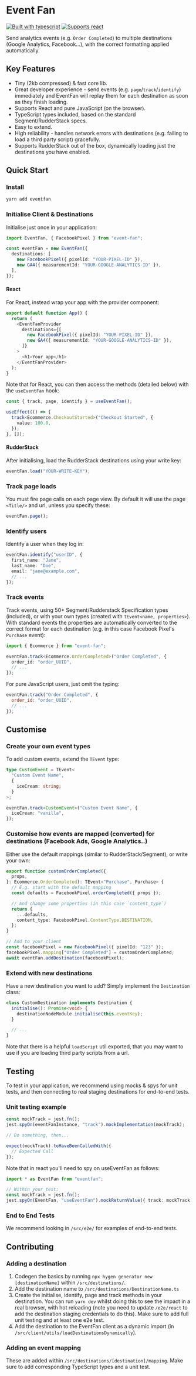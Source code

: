 # Event Fan

[![Built with
typescript](https://badgen.net/badge/icon/typescript?icon=typescript&label)](https://www.typescriptlang.org/)
[![Supports react](https://badgen.net/badge/supports/react/green)](https://reactjs.org/)

Send analytics events (e.g. `Order Completed`) to multiple destinations (Google Analytics, Facebook...), with the correct
formatting applied automatically.

## Key Features

- Tiny (2kb compressed) & fast core lib.
- Great developer experience - send events (e.g. `page`/`track`/`identify`) immediately and EventFan will replay them for
  each destination as soon as they finish loading.
- Supports React and pure JavaScript (on the browser).
- TypeScript types included, based on the standard Segment/RudderStack specs.
- Easy to extend.
- High reliability - handles network errors with destinations (e.g. failing to load a third party script) gracefully.
- Supports RudderStack out of the box, dynamically loading just the destinations you have enabled.

## Quick Start

### Install

```bash
yarn add eventfan
```

### Initialise Client & Destinations

Initialise just once in your application:

```typescript
import EventFan, { FacebookPixel } from "event-fan";

const eventFan = new EventFan({
  destinations: [
    new FacebookPixel({ pixelId: "YOUR-PIXEL-ID" }),
    new GA4({ measurementId: "YOUR-GOOGLE-ANALYTICS-ID" }),
  ],
});
```

#### React

For React, instead wrap your app with the provider component:

```typescript
export default function App() {
  return (
    <EventFanProvider
      destinations={[
        new FacebookPixel({ pixelId: "YOUR-PIXEL-ID" }),
        new GA4({ measurementId: "YOUR-GOOGLE-ANALYTICS-ID" }),
      ]}
    >
      <h1>Your app</h1>
    </EventFanProvider>
  );
}
```

Note that for React, you can then access the methods (detailed below) with the `useEventFan` hook:

```typescript
const { track, page, identify } = useEventFan();

useEffect(() => {
  track<Ecommerce.CheckoutStarted>("Checkout Started", {
    value: 100.0,
  });
}, []);
```

#### RudderStack

After initialising, load the RudderStack destinations using your write key:

```typescript
eventFan.load("YOUR-WRITE-KEY");
```

### Track page loads

You must fire page calls on each page view. By default it will use the page `<Title/>` and url, unless you specify these:

```typescript
eventFan.page();
```

### Identify users

Identify a user when they log in:

```typescript
eventFan.identify("userID", {
  first_name: "Jane",
  last_name: "Doe",
  email: "jane@example.com",
  // ...
});
```

### Track events

Track events, using 50+ Segment/Rudderstack Specification types (included), or with your own types (created with
`TEvent<name, properties>`). With standard events the properties are automatically converted to the correct format for
each destination (e.g. in this case Facebook Pixel's `Purchase` event):

```typescript
import { Ecommerce } from "event-fan";

eventFan.track<Ecommerce.OrderCompleted>("Order Completed", {
  order_id: "order_UUID",
  // ...
});
```

For pure JavaScript users, just omit the typing:

```javascript
eventFan.track("Order Completed", {
  order_id: "order_UUID",
  // ...
});
```

## Customise

### Create your own event types

To add custom events, extend the `TEvent` type:

```typescript
type CustomEvent = TEvent<
  "Custom Event Name",
  {
    iceCream: string;
  }
>;

eventFan.track<CustomEvent>("Custom Event Name", {
  iceCream: "vanilla",
});
```

### Customise how events are mapped (converted) for destinations (Facebook Ads, Google Analytics..)

Either use the default mappings (similar to RudderStack/Segment), or write your own:

```typescript
export function customOrderCompleted({
  props,
}: Ecommerce.OrderCompleted): TEvent<"Purchase", Purchase> {
  // E.g. start with the default mapping
  const defaults = FacebookPixel.orderCompleted({ props });

  // And change some properties (in this case `content_type`)
  return {
    ...defaults,
    content_type: FacebookPixel.ContentType.DESTINATION,
  };
}

// Add to your client
const facebookPixel = new FacebookPixel({ pixelId: "123" });
facebookPixel.mapping["Order Completed"] = customOrderCompleted;
await eventFan.addDestination(facebookPixel);
```

### Extend with new destinations

Have a new destination you want to add? Simply implement the `Destination` class:

```typescript
class CustomDestination implements Destination {
  initialise(): Promise<void> {
    destinationNodeModule.initialise(this.eventKey);
  }

  // ...
}
```

Note that there is a helpful `loadScript` util exported, that you may want to use if you are loading third party scripts
from a url.

## Testing

To test in your application, we recommend using mocks & spys for unit tests, and then connecting to real staging destinations
for end-to-end tests.

### Unit testing example

```typescript
const mockTrack = jest.fn();
jest.spyOn(eventFanInstance, "track").mockImplementation(mockTrack);

// Do something, then...

expect(mockTrack).toHaveBeenCalledWith({
  // Expected Call
});
```

Note that in react you'll need to spy on useEventFan as follows:

```typescript
import * as EventFan from "eventfan";

// Within your test:
const mockTrack = jest.fn();
jest.spyOn(EventFan, "useEventFan").mockReturnValue({ track: mockTrack });
```

### End to End Tests

We recommend looking in `/src/e2e/` for examples of end-to-end tests.

## Contributing

### Adding a destination

1. Codegen the basics by running `npx hygen generator new [destinationName]` within `/src/destinations/`.
2. Add the destination name to `/src/destinations/DestinationName.ts`
3. Create the initialise, identify, page and track methods in your destination. You can run `yarn dev` whilst doing this to see the impact in a real browser, with hot reloading (note you need to update `/e2e/react` to add the destination staging credentials to do this). Make sure to add full unit testing and at least one e2e test.
4. Add the destination to the EventFan client as a dynamic import (in `/src/client/utils/loadDestinationsDynamically`).

### Adding an event mapping

These are added within `/src/destinations/[destination]/mapping`. Make sure to add corresponding TypeScript types and a
unit test.
